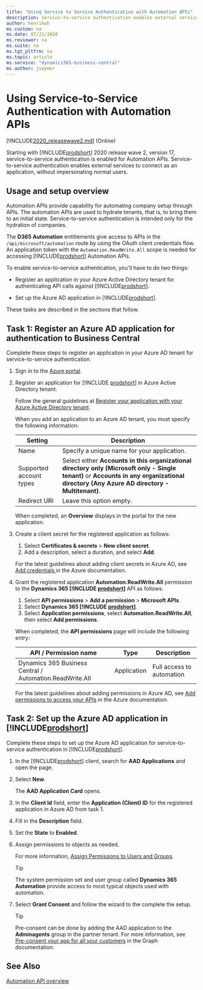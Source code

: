 ```yaml
---
title: "Using Service to Service Authentication with Automation APIs"
description: Service-to-service authentication enables external services to connect as an application, without impersonating normal users.
author: henrikwh
ms.custom: na
ms.date: 07/22/2020
ms.reviewer: na
ms.suite: na
ms.tgt_pltfrm: na
ms.topic: article
ms.service: "dynamics365-business-central"
ms.author: jswymer
---
```


# Using Service-to-Service Authentication with Automation APIs

[!INCLUDE[2020_releasewave2.md](../includes/2020_releasewave2.md)] (Online)

Starting with [!INCLUDE[prodshort](../developer/includes/prodshort.md)] 2020 release wave 2, version 17, service-to-service authentication is enabled for Automation APIs. Service-to-service authentication enables external services to connect as an application, without impersonating normal users.  

## Usage and setup overview

Automation APIs provide capability for automating company setup through APIs. The automation APIs are used to hydrate tenants, that is, to bring them to an initial state. Service-to-service authentication is intended only for the hydration of companies.

The **D365 Automation** entitlements give access to APIs in the `/api/microsoft/automation` route by using the OAuth client credentials flow. An application token with the `Automation.ReadWrite.All` scope is needed for accessing [!INCLUDE[prodshort](../developer/includes/prodshort.md)] Automation APIs.

To enable service-to-service authentication, you'll have to do two things:

- Register an application in your Azure Active Directory tenant for authenticating API calls against [!INCLUDE[prodshort](../developer/includes/prodshort.md)].

- Set up the Azure AD application in [!INCLUDE[prodshort](../developer/includes/prodshort.md)].

These tasks are described in the sections that follow. 

## Task 1: Register an Azure AD application for authentication to Business Central

Complete these steps to register an application in your Azure AD tenant for service-to-service authentication.

1. Sign in to the [Azure portal](https://portal.azure.com).

2. Register an application for [!INCLUDE [prodshort](../developer/includes/prodshort.md)] in Azure Active Directory tenant.

    Follow the general guidelines at [Register your application with your Azure Active Directory tenant](/azure/active-directory/active-directory-app-registration).

    When you add an application to an Azure AD tenant, you must specify the following information:
    
    |Setting|Description|
    |-------|-----------|
    |Name|Specify a unique name for your application. |
    |Supported account types| Select either <strong>Accounts in this organizational directory only (Microsoft only - Single tenant)</strong> or <strong>Accounts in any organizational directory (Any Azure AD directory - Multitenant)</strong>.|
    |Redirect URI|Leave this option empty.|
    
    When completed, an **Overview** displays in the portal for the new application.

3. Create a client secret for the registered application as follows:

    1. Select **Certificates & secrets** > **New client secret**.
    2. Add a description, select a duration, and select **Add**.

    For the latest guidelines about adding client secrets in Azure AD, see [Add credentials ](/azure/active-directory/develop/quickstart-register-app#add-credentials) in the Azure documentation.

4. Grant the registered application **Automation.ReadWrite.All** permission to the **Dynamics 365 [!INCLUDE [prodshort](../developer/includes/prodshort.md)]** API as follows:

    1. Select **API permissions** > **Add a permission** > **Microsoft APIs**.
    2. Select **Dynamics 365 [!INCLUDE [prodshort](../developer/includes/prodshort.md)]**.
    3. Select **Application permissions**, select **Automation.ReadWrite.All**, then select **Add permissions**.

    When completed, the **API permissions** page will include the following entry:

    |API / Permission name|Type|Description|
    |---------------------|----|-----------|
    |Dynamics 365 Business Central / Automation.ReadWrite.All|Application|Full access to automation|

    For the latest guidelines about adding permissions in Azure AD, see [Add permissions to access your APIs](/azure/active-directory/develop/quickstart-configure-app-access-web-apis#add-permissions-to-access-your-web-api) in the Azure documentation.

## Task 2: Set up the Azure AD application in [!INCLUDE[prodshort](../developer/includes/prodshort.md)]

Complete these steps to set up the Azure AD application for service-to-service authentication in [!INCLUDE[prodshort](../developer/includes/prodshort.md)].

1. In the [!INCLUDE[prodshort](../developer/includes/prodshort.md)] client, search for **AAD Applications**  and open the page.

2. Select **New**.

    The **AAD Application Card** opens.

3. In the **Client Id** field, enter the **Application (Client) ID**  for the registered application in Azure AD from task 1. 

4. Fill in the **Description** field.

5. Set the **State** to **Enabled**.

6. Assign permissions to objects as needed.

   For more information, [Assign Permissions to Users and Groups](/dynamics365/business-central/ui-define-granular-permissions). 
   
   > [!TIP]
   > The system permission set and user group called **Dynamics 365 Automation** provide access to most typical objects used with automation. 

7. Select **Grant Consent** and follow the wizard to the complete the setup.

   > [!TIP]
   > Pre-consent can be done by adding the AAD application to the **Adminagents** group in the partner tenant.  For more information, see [Pre-consent your app for all your customers](/graph/auth-cloudsolutionprovider#pre-consent-your-app-for-all-your-customers) in the Graph documentation.


## See Also

[Automation API overview](dynamics-microsoft-automation-overview.md)  


